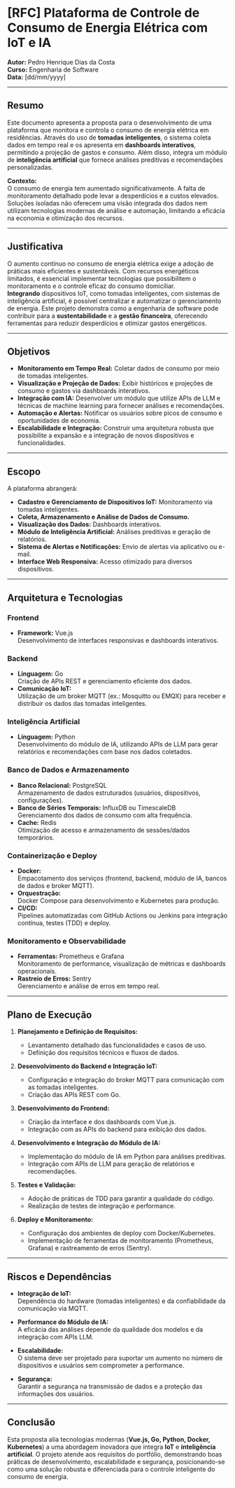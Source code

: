 # [RFC] Plataforma de Controle de Consumo de Energia Elétrica com IoT e IA

**Autor:** Pedro Henrique Dias da Costa  
**Curso:** Engenharia de Software  
**Data:** [dd/mm/yyyy]

---

## Resumo

Este documento apresenta a proposta para o desenvolvimento de uma plataforma que monitora e controla o consumo de energia elétrica em residências. Através do uso de **tomadas inteligentes**, o sistema coleta dados em tempo real e os apresenta em **dashboards interativos**, permitindo a projeção de gastos e consumo. Além disso, integra um módulo de **inteligência artificial** que fornece análises preditivas e recomendações personalizadas.

**Contexto:**  
O consumo de energia tem aumentado significativamente. A falta de monitoramento detalhado pode levar a desperdícios e a custos elevados. Soluções isoladas não oferecem uma visão integrada dos dados nem utilizam tecnologias modernas de análise e automação, limitando a eficácia na economia e otimização dos recursos.

---

## Justificativa

O aumento contínuo no consumo de energia elétrica exige a adoção de práticas mais eficientes e sustentáveis. Com recursos energéticos limitados, é essencial implementar tecnologias que possibilitem o monitoramento e o controle eficaz do consumo domiciliar.  
**Integrando** dispositivos IoT, como tomadas inteligentes, com sistemas de inteligência artificial, é possível centralizar e automatizar o gerenciamento de energia. Este projeto demonstra como a engenharia de software pode contribuir para a **sustentabilidade** e a **gestão financeira**, oferecendo ferramentas para reduzir desperdícios e otimizar gastos energéticos.

---

## Objetivos

- **Monitoramento em Tempo Real:** Coletar dados de consumo por meio de tomadas inteligentes.
- **Visualização e Projeção de Dados:** Exibir históricos e projeções de consumo e gastos via dashboards interativos.
- **Integração com IA:** Desenvolver um módulo que utilize APIs de LLM e técnicas de machine learning para fornecer análises e recomendações.
- **Automação e Alertas:** Notificar os usuários sobre picos de consumo e oportunidades de economia.
- **Escalabilidade e Integração:** Construir uma arquitetura robusta que possibilite a expansão e a integração de novos dispositivos e funcionalidades.

---

## Escopo

A plataforma abrangerá:

- **Cadastro e Gerenciamento de Dispositivos IoT:** Monitoramento via tomadas inteligentes.
- **Coleta, Armazenamento e Análise de Dados de Consumo.**
- **Visualização dos Dados:** Dashboards interativos.
- **Módulo de Inteligência Artificial:** Análises preditivas e geração de relatórios.
- **Sistema de Alertas e Notificações:** Envio de alertas via aplicativo ou e-mail.
- **Interface Web Responsiva:** Acesso otimizado para diversos dispositivos.

---

## Arquitetura e Tecnologias

### Frontend

- **Framework:** Vue.js  
  Desenvolvimento de interfaces responsivas e dashboards interativos.

### Backend

- **Linguagem:** Go  
  Criação de APIs REST e gerenciamento eficiente dos dados.
- **Comunicação IoT:**  
  Utilização de um broker MQTT (ex.: Mosquitto ou EMQX) para receber e distribuir os dados das tomadas inteligentes.

### Inteligência Artificial

- **Linguagem:** Python  
  Desenvolvimento do módulo de IA, utilizando APIs de LLM para gerar relatórios e recomendações com base nos dados coletados.

### Banco de Dados e Armazenamento

- **Banco Relacional:** PostgreSQL  
  Armazenamento de dados estruturados (usuários, dispositivos, configurações).
- **Banco de Séries Temporais:** InfluxDB ou TimescaleDB  
  Gerenciamento dos dados de consumo com alta frequência.
- **Cache:** Redis  
  Otimização de acesso e armazenamento de sessões/dados temporários.

### Containerização e Deploy

- **Docker:**  
  Empacotamento dos serviços (frontend, backend, módulo de IA, bancos de dados e broker MQTT).
- **Orquestração:**  
  Docker Compose para desenvolvimento e Kubernetes para produção.
- **CI/CD:**  
  Pipelines automatizadas com GitHub Actions ou Jenkins para integração contínua, testes (TDD) e deploy.

### Monitoramento e Observabilidade

- **Ferramentas:** Prometheus e Grafana  
  Monitoramento de performance, visualização de métricas e dashboards operacionais.
- **Rastreio de Erros:** Sentry  
  Gerenciamento e análise de erros em tempo real.

---

## Plano de Execução

1. **Planejamento e Definição de Requisitos:**  
   - Levantamento detalhado das funcionalidades e casos de uso.  
   - Definição dos requisitos técnicos e fluxos de dados.

2. **Desenvolvimento do Backend e Integração IoT:**  
   - Configuração e integração do broker MQTT para comunicação com as tomadas inteligentes.  
   - Criação das APIs REST com Go.

3. **Desenvolvimento do Frontend:**  
   - Criação da interface e dos dashboards com Vue.js.  
   - Integração com as APIs do backend para exibição dos dados.

4. **Desenvolvimento e Integração do Módulo de IA:**  
   - Implementação do módulo de IA em Python para análises preditivas.  
   - Integração com APIs de LLM para geração de relatórios e recomendações.

5. **Testes e Validação:**  
   - Adoção de práticas de TDD para garantir a qualidade do código.  
   - Realização de testes de integração e performance.

6. **Deploy e Monitoramento:**  
   - Configuração dos ambientes de deploy com Docker/Kubernetes.  
   - Implementação de ferramentas de monitoramento (Prometheus, Grafana) e rastreamento de erros (Sentry).

---

## Riscos e Dependências

- **Integração de IoT:**  
  Dependência do hardware (tomadas inteligentes) e da confiabilidade da comunicação via MQTT.

- **Performance do Módulo de IA:**  
  A eficácia das análises depende da qualidade dos modelos e da integração com APIs LLM.

- **Escalabilidade:**  
  O sistema deve ser projetado para suportar um aumento no número de dispositivos e usuários sem comprometer a performance.

- **Segurança:**  
  Garantir a segurança na transmissão de dados e a proteção das informações dos usuários.

---

## Conclusão

Esta proposta alia tecnologias modernas (**Vue.js, Go, Python, Docker, Kubernetes**) a uma abordagem inovadora que integra **IoT** e **inteligência artificial**. O projeto atende aos requisitos do portfólio, demonstrando boas práticas de desenvolvimento, escalabilidade e segurança, posicionando-se como uma solução robusta e diferenciada para o controle inteligente do consumo de energia.

